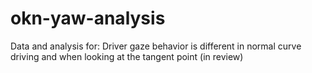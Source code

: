 # okn-yaw-analysis
Data and analysis for: Driver gaze behavior is different in normal curve driving and when looking at the tangent point (in review)
